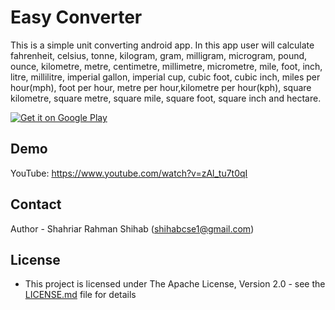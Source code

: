 # Easy Converter
This is a simple unit converting android app. In this app user will calculate fahrenheit, celsius, tonne, kilogram, gram, milligram, microgram, pound, ounce, kilometre, metre, centimetre, millimetre, micrometre, mile, foot, inch, litre, millilitre, imperial gallon, imperial cup, cubic foot, cubic inch, miles per hour(mph), foot per hour, metre per hour,kilometre per hour(kph), square kilometre, square metre, square mile, square foot, square inch and hectare.


[![Get it on Google Play](http://www.tananaev.com/badges/google-play.svg)](https://play.google.com/store/apps/details?id=com.dcalculator.asus.calculatorapplication)


## Demo

YouTube: https://www.youtube.com/watch?v=zAl_tu7t0qI


## Contact

Author - Shahriar Rahman Shihab ([shihabcse1@gmail.com](mailto:shihabcse1@gmail.com))


## License

* This project is licensed under The Apache License, Version 2.0 - see the [LICENSE.md](/LICENSE) file for details
